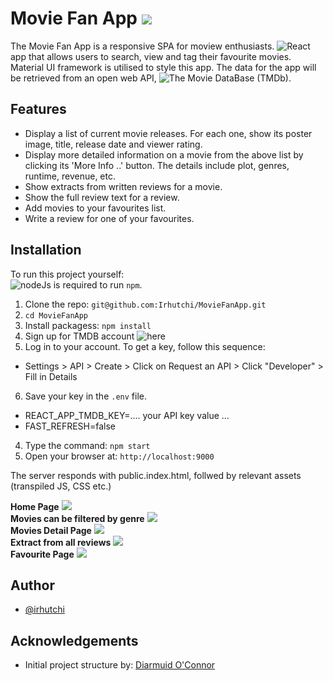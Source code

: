 # Movie Fan App ![](https://www.themoviedb.org/assets/2/v4/logos/v2/blue_short-8e7b30f73a4020692ccca9c88bafe5dcb6f8a62a4c6bc55cd9ba82bb2cd95f6c.svg)

The Movie Fan App is a responsive SPA for moview enthusiasts. ![React](https://reactjs.org/) app that allows users to search, view and tag their favourite movies. 
Material UI framework is utilised to style this app.
The data for the app will be retrieved from an open web API, ![The Movie DataBase (TMDb)](https://www.themoviedb.org/).


## Features

- Display a list of current movie releases. For each one, show its poster image, title, release date and viewer rating.
- Display more detailed information on a movie from the above list by clicking its 'More Info ..' button. The details include plot, genres, runtime, revenue, etc.
- Show extracts from written reviews for a movie.
- Show the full review text for a review.
- Add movies to your favourites list.
- Write a review for one of your favourites.

## Installation

To run this project yourself: <br>
![nodeJs](http://nodejs.org/download/) is required to run `npm`.
  1. Clone the repo: `git@github.com:Irhutchi/MovieFanApp.git `
  2. `cd MovieFanApp`
  3. Install packagess: `npm install`
  4. Sign up for TMDB account ![here](https://www.themoviedb.org/signup)
  5. Log in to your account. To get a key, follow this sequence:
  - Settings > API > Create > Click on Request an API > Click "Developer" > Fill in Details
  6. Save your key in the `.env` file.<br>
  * REACT_APP_TMDB_KEY=.... your API key value ...<br>
  * FAST_REFRESH=false
  4. Type the command: `npm start`
  5. Open your browser at: `http://localhost:9000`

The server responds with public.index.html, follwed by relevant assets (transpiled JS, CSS etc.)


**Home Page**
![](https://ict-skills-2020-2.netlify.app/topic02/book-3/img/home.png)
<br>
**Movies can be filtered by genre**
![](https://ict-skills-2020-2.netlify.app/topic02/book-3/img/filtering.png)
<br>
**Movies Detail Page**
![](https://ict-skills-2020-2.netlify.app/topic02/book-3/img/details.png)
<br>
**Extract from all reviews**
![](https://ict-skills-2020-2.netlify.app/topic02/book-3/img/extracts.png)
<br>
**Favourite Page**
![](https://ict-skills-2020-2.netlify.app/topic02/book-3/img/favourites.png)

## Author
- [@irhutchi](https://github.com/Irhutchi)

## Acknowledgements

 - Initial project structure by: [Diarmuid O'Connor](doconnor@wit.ie)
  
  
 
